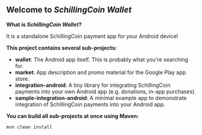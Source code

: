## Welcome to _SchillingCoin Wallet_

__What is _SchillingCoin Wallet_?__

It is a standalone SchillingCoin payment app for your Android device!


__This project contains several sub-projects:__

 * __wallet__:
     The Android app itself. This is probably what you're searching for.
 * __market__:
     App description and promo material for the Google Play app store.
 * __integration-android__:
     A tiny library for integrating SchillingCoin payments into your own Android app
     (e.g. donations, in-app purchases).
 * __sample-integration-android__:
     A minimal example app to demonstrate integration of SchillingCoin payments into
     your Android app.


__You can build all sub-projects at once using Maven:__

`mvn clean install`


